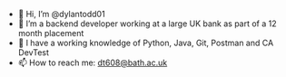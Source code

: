 - 👋 Hi, I’m @dylantodd01
- 🌱 I’m a backend developer working at a large UK bank as part of a 12 month placement
- 💞️ I have a working knowledge of Python, Java, Git, Postman and CA DevTest
- 📫 How to reach me: dt608@bath.ac.uk

<!---
dylantodd01/dylantodd01 is a ✨ special ✨ repository because its `README.md` (this file) appears on your GitHub profile.
You can click the Preview link to take a look at your changes.
--->
